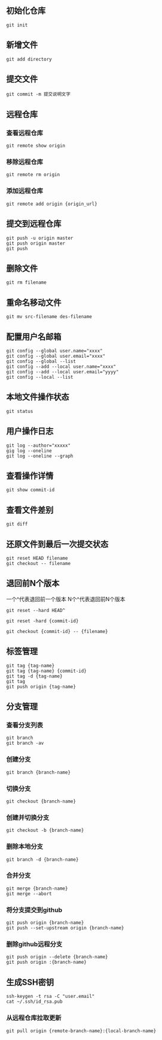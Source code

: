 ## 初始化仓库
```
git init
```
## 新增文件
```
git add directory
```
## 提交文件
```
git commit -m 提交说明文字
```
## 远程仓库
### 查看远程仓库
```
git remote show origin
```
### 移除远程仓库
```
git remote rm origin
```
### 添加远程仓库
```
git remote add origin {origin_url}
```
<!-- ## 将本地仓库关联到远程仓库
```
git remote show origin
git remote rm origin
git remote add origin https://github.com/PancrasChan/xxxx
``` -->
## 提交到远程仓库
```
git push -u origin master
git push origin master
git push
```
## 删除文件
```
git rm filename
```
## 重命名移动文件
```
git mv src-filename des-filename
```
## 配置用户名邮箱
```
git config --global user.name="xxxx"
git config --global user.email="xxxx"
git config --global --list
git config --add --local user.name="xxxx"
git config --add --local user.email="yyyy"
git config --local --list
```
## 本地文件操作状态
```
git status
```
## 用户操作日志
```
git log --author="xxxxx"
gig log --oneline
git log --oneline --graph
```
## 查看操作详情
```
git show commit-id
```
## 查看文件差别
```
git diff
```
## 还原文件到最后一次提交状态
```
git reset HEAD filename
git checkout -- filename
```
## 退回前N个版本
一个^代表退回前一个版本
N个^代表退回前N个版本
```
git reset --hard HEAD^
```
```
git reset -hard {commit-id}
```

```
git checkout {commit-id} -- {filename}
```
## 标签管理
```
git tag {tag-name}
git tag {tag-name} {commit-id}
git tag -d {tag-name}
git tag
git push origin {tag-name}
```
## 分支管理
### 查看分支列表
```
git branch
git branch -av
```
### 创建分支
```
git branch {branch-name}
```
### 切换分支
```
git checkout {branch-name}
```
### 创建并切换分支
```
git checkout -b {branch-name}
```
### 删除本地分支
```
git branch -d {branch-name}
```
### 合并分支
```
git merge {branch-name}
git merge --abort
```
### 将分支提交到github
```
git push origin {branch-name}
git push --set-upstream origin {branch-name}
```
### 删除github远程分支
```
git push origin --delete {branch-name}
git push origin :{branch-name}
```
## 生成SSH密钥
```
ssh-keygen -t rsa -C "user.email"
cat ~/.ssh/id_rsa.pub
```
### 从远程仓库拉取更新
```
git pull origin {remote-branch-name}:{local-branch-name}
```